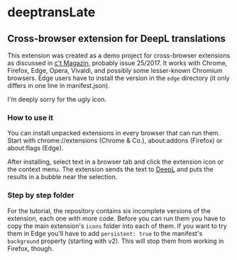 # deeptransLate

## Cross-browser extension for DeepL translations

This extension was created as a demo project for cross-browser extensions as discussed in [c't Magazin](https://ct.de/), probably issue 25/2017. It works with Chrome, Firefox, Edge, Opera, Vivaldi, and possibly some lesser-known Chromium browsers. Edge users have to install the version in the `edge` directory (it only differs in one line in manifest.json).

I'm deeply sorry for the ugly icon.

### How to use it

You can install unpacked extensions in every browser that can run them. Start with chrome://extensions (Chrome & Co.), about:addons (Firefox) or about:flags (Edge).

After installing, select text in a browser tab and click the extension icon or the context menu. The extension sends the text to [DeepL](https://www.deepl.com/translator) and puts the results in a bubble near the selection.

### Step by step folder

For the tutorial, the repository contains six incomplete versions of the extension, each one with more code. Before you can run them you have to copy the main extension's `icons` folder into each of them. If you want to try them in Edge you'll have to add `persistent: true` to the manifest's `background` property (starting with v2). This will stop them from working in Firefox, though.